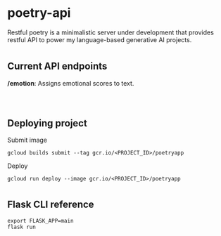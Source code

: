 # poetry-api
Restful poetry is a minimalistic server under development that provides restful API to power my language-based generative AI projects.  

# <h2>Current API endpoints </h2>

<b> /emotion</b>:
Assigns emotional scores to text.

<br> 

# <h2>Deploying project </h2>

Submit image
```
gcloud builds submit --tag gcr.io/<PROJECT_ID>/poetryapp
```
Deploy
```
gcloud run deploy --image gcr.io/<PROJECT_ID>/poetryapp
```
# <h2>Flask CLI reference </h2>
```
export FLASK_APP=main
flask run
```